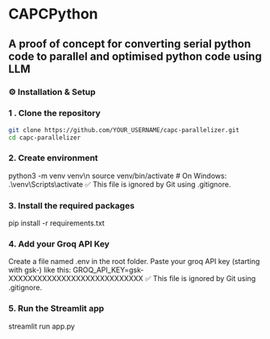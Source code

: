 # CAPCPython


## A proof of concept for converting serial python code to parallel and optimised python code using LLM


### ⚙️ Installation & Setup

### 1 . Clone the repository

```bash
git clone https://github.com/YOUR_USERNAME/capc-parallelizer.git
cd capc-parallelizer
```

### 2.  Create environment
python3 -m venv venv\n
source venv/bin/activate                            # On Windows: .\venv\Scripts\activate
✅ This file is ignored by Git using .gitignore.

### 3. Install the required packages
pip install -r requirements.txt

### 4. Add your Groq API Key
Create a file named .env in the root folder.
Paste your groq API key (starting with gsk-) like this:
GROQ_API_KEY=gsk-XXXXXXXXXXXXXXXXXXXXXXXXXXXX
✅ This file is ignored by Git using .gitignore.

### 5. Run the Streamlit app
streamlit run app.py

